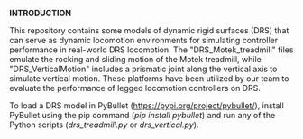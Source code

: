 **INTRODUCTION**

This repository contains some models of dynamic rigid surfaces (DRS) that can serve as dynamic locomotion environments for simulating controller performance in real-world DRS locomotion. The "DRS_Motek_treadmill" files emulate the rocking and sliding motion of the Motek treadmill, while "DRS_VerticalMotion" includes a prismatic joint along the vertical axis to simulate vertical motion. These platforms have been utilized by our team to evaluate the performance of legged locomotion controllers on DRS.

To load a DRS model in PyBullet (https://pypi.org/project/pybullet/), install PyBullet using the pip command (*pip install pybullet*) and run any of the Python scripts (*drs_treadmill.py* or *drs_vertical.py*).


